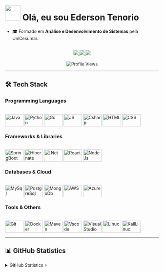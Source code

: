 # <picture><img src = "https://github.com/7oSkaaa/7oSkaaa/blob/main/Images/about_me.gif?raw=true" width = 50px></picture> **Olá, eu sou Ederson Tenorio**  
- 🎓 Formado em **Análise e Desenvolvimento de Sistemas** pela UniCesumar.

<div align="center" style="display: inline_block"><br>
    <a href="https://linkedin.com/in/ederson-tenorio-890571220" target="_blank">
    <img src="https://img.shields.io/badge/LinkedIn-0077B5?style=for-the-badge&logo=linkedin&logoColor=white">
  </a>
  <a href="mailto:edersontenorios@gmail.com">
    <img src="https://img.shields.io/badge/Gmail-D14836?style=for-the-badge&logo=gmail&logoColor=white">
  </a>
  <a href="https://instagram.com/" target="_blank">
    <img src="https://img.shields.io/badge/-Instagram-%23E4405F?style=for-the-badge&logo=instagram&logoColor=white" target="_blank">
  </a>
</div>

<div align="center" style="display: inline_block"><br>
  <img src="https://komarev.com/ghpvc/?username=EdersonTenorio&color=blueviolet" alt="Profile Views">
</div>

---

## **🛠️ Tech Stack**  

### **Programming Languages**  
<div style="display: inline_block"><br>
  <img align="center" alt="Java" title="Java" height="40" width="60" src="https://cdn.jsdelivr.net/gh/devicons/devicon@latest/icons/java/java-original.svg" />
  <img align="center" alt="Python" title="Python" height="40" width="60" src="https://cdn.jsdelivr.net/gh/devicons/devicon@latest/icons/python/python-original.svg" />
  <img align="center" alt="Go" title="GoLang" height="40" width="60" src="https://cdn.jsdelivr.net/gh/devicons/devicon@latest/icons/go/go-original.svg" />
  <img align="center" alt="JS" title="JavaScript" height="40" width="60" src="https://cdn.jsdelivr.net/gh/devicons/devicon@latest/icons/javascript/javascript-original.svg" />
  <img align="center" alt="Csharp" title="C Sharp" height="40" width="60" src="https://cdn.jsdelivr.net/gh/devicons/devicon@latest/icons/csharp/csharp-original.svg" />
  <img align="center" alt="HTML" title="HTML" height="40" width="60" src="https://cdn.jsdelivr.net/gh/devicons/devicon@latest/icons/html5/html5-original.svg" />
  <img align="center" alt="CSS" title="CSS" height="40" width="60" src="https://cdn.jsdelivr.net/gh/devicons/devicon@latest/icons/css3/css3-original.svg" />
</div>

### **Frameworks & Libraries**  
<div style="display: inline_block"><br>
  <img align="center" alt="SpringBoot" title="Spring Boot" height="40" width="60" src="https://cdn.jsdelivr.net/gh/devicons/devicon@latest/icons/spring/spring-original.svg" />
  <img align="center" alt="Hibernate" title="Hibernate" height="40" width="60" src="https://cdn.jsdelivr.net/gh/devicons/devicon@latest/icons/hibernate/hibernate-original.svg" />
  <img align="center" alt=".Net" title="dot net" height="40" width="60" src="https://cdn.jsdelivr.net/gh/devicons/devicon@latest/icons/dot-net/dot-net-original.svg" />
  <img align="center" alt="React" title="React" height="40" width="60" src="https://cdn.jsdelivr.net/gh/devicons/devicon@latest/icons/react/react-original.svg" />
  <img align="center" alt="NodeJs" title="Node.js" height="40" width="60" src="https://cdn.jsdelivr.net/gh/devicons/devicon@latest/icons/nodejs/nodejs-original.svg" />
</div>

### **Databases & Cloud**  
<div style="display: inline_block"><br>
  <img align="center" alt="MySql" title="MySQL" height="40" width="60" src="https://cdn.jsdelivr.net/gh/devicons/devicon@latest/icons/mysql/mysql-original.svg" />
  <img align="center" alt="PostgreSql" title="PostgreSQL" height="40" width="60" src="https://cdn.jsdelivr.net/gh/devicons/devicon@latest/icons/postgresql/postgresql-original.svg" />
  <img align="center" alt="MongoDb" title="MongoDB" height="40" width="60" src="https://cdn.jsdelivr.net/gh/devicons/devicon@latest/icons/mongodb/mongodb-original.svg" />
  <img align="center" alt="AWS" title="AWS" height="40" width="60" src="https://cdn.jsdelivr.net/gh/devicons/devicon@latest/icons/amazonwebservices/amazonwebservices-original-wordmark.svg" />
  <img align="center" alt="Azure" title="Azure" height="40" width="60" src="https://cdn.jsdelivr.net/gh/devicons/devicon@latest/icons/azure/azure-original.svg" />
</div>

### **Tools & Others**  
<div style="display: inline_block"><br>
  <img align="center" alt="Git" title="Git" height="40" width="60" src="https://cdn.jsdelivr.net/gh/devicons/devicon@latest/icons/git/git-original.svg" />
  <img align="center" alt="Docker" title="Docker" height="40" width="60" src="https://cdn.jsdelivr.net/gh/devicons/devicon@latest/icons/docker/docker-original.svg" />
  <img align="center" alt="Maven" title="Maven" height="40" width="60" src="https://cdn.jsdelivr.net/gh/devicons/devicon@latest/icons/maven/maven-original.svg" />
  <img align="center" alt="Vscode" title="VS Code" height="40" width="60" src="https://cdn.jsdelivr.net/gh/devicons/devicon@latest/icons/vscode/vscode-original.svg" />
  <img align="center" alt="VisualStudio" title="Visual Studio" height="40" width="60" src="https://cdn.jsdelivr.net/gh/devicons/devicon@latest/icons/visualstudio/visualstudio-original.svg" />
  <img align="center" alt="Linux" title="Linux" height="40" width="60" src="https://cdn.jsdelivr.net/gh/devicons/devicon@latest/icons/linux/linux-original.svg" />
  <img align="center" alt="KaliLinux" title="Kali Linux" height="40" width="60" src="https://cdn.jsdelivr.net/gh/devicons/devicon@latest/icons/kalilinux/kalilinux-original.svg" />
</div>

---

## **📊 GitHub Statistics**  

<details>
  <summary>GitHub Statistics ⚡</summary>
  
  <a href="#">![Github stats](https://github-readme-stats.vercel.app/api?username=EdersonTenorio&theme=blueberry&count_private=true&hide_border=true&line_height=20)</a>
  <a href="#">![Top Langs](https://github-readme-stats.vercel.app/api/top-langs/?username=EdersonTenorio&layout=compact&theme=blueberry&count_private=true&hide_border=true)</a>
</details>

